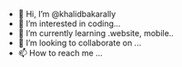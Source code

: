 - 👋 Hi, I’m @khalidbakarally
- 👀 I’m interested in coding...
- 🌱 I’m currently learning .website, mobile..
- 💞️ I’m looking to collaborate on ...
- 📫 How to reach me ...

<!---
khalidbakarally/khalidbakarally is a ✨ special ✨ repository because its `README.md` (this file) appears on your GitHub profile.
You can click the Preview link to take a look at your changes.
--->
